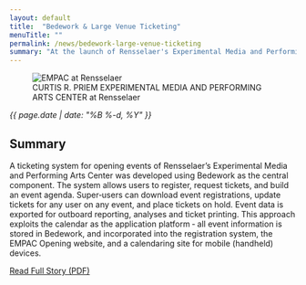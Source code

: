 ```yaml
---
layout: default
title:  "Bedework & Large Venue Ticketing"
menuTitle: ""
permalink: /news/bedework-large-venue-ticketing
summary: "At the launch of Rensselaer's Experimental Media and Performing Arts Center, Bedework was used as the central component in a ticketing system - exploiting the calendar as an application platform."
---
```


<figure class="right-image">
  <img src="{{ "/assets/news/2008/EMPAC-Rensselaer.jpg" }}" alt="EMPAC at Rensselaer"/>
  <figcaption>CURTIS R. PRIEM EXPERIMENTAL MEDIA AND PERFORMING ARTS CENTER at Rensselaer</figcaption>
</figure>

*<time>{{ page.date | date: "%B %-d, %Y" }}</time>*

## Summary

<p>A ticketing system for opening events of Rensselaer’s Experimental Media and Performing Arts Center was developed using 
Bedework as the central component. The system allows users to register, request tickets, and build an event agenda. 
Super‐users can download event registrations, update tickets for any user on any event, and place tickets on hold. 
Event data is exported for outboard reporting, analyses and ticket printing. This approach exploits the calendar as 
the application platform ‐ all event information is stored in Bedework, and incorporated into the registration system,
the EMPAC Opening website, and a calendaring site for mobile (handheld) devices.</p>

<p><a href="{{ "/assets/news/2008/BedeworkEMPAC.pdf" }}" class="btn btn-primary">Read Full Story (PDF)</a></p>